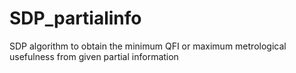 # SDP_partialinfo
SDP algorithm to obtain the minimum QFI or maximum metrological usefulness from given partial information

